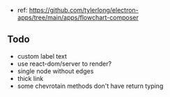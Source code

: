 - ref: https://github.com/tylerlong/electron-apps/tree/main/apps/flowchart-composer

## Todo

- custom label text
- use react-dom/server to render?
- single node without edges
- thick link
- some chevrotain methods don't have return typing
